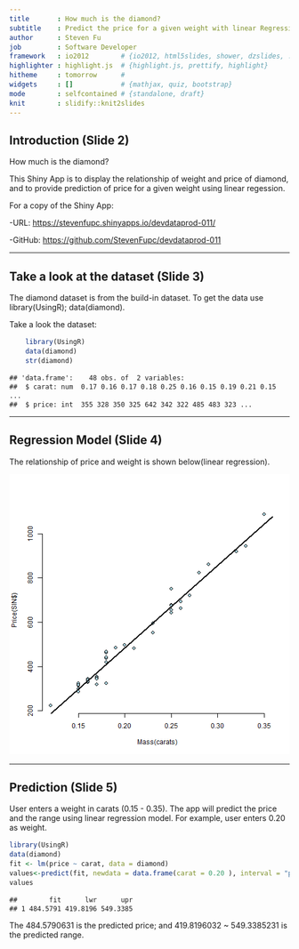 ```yaml
---
title       : How much is the diamond?
subtitle    : Predict the price for a given weight with linear Regression Model
author      : Steven Fu
job         : Software Developer
framework   : io2012        # {io2012, html5slides, shower, dzslides, ...}
highlighter : highlight.js  # {highlight.js, prettify, highlight}
hitheme     : tomorrow      # 
widgets     : []            # {mathjax, quiz, bootstrap}
mode        : selfcontained # {standalone, draft}
knit        : slidify::knit2slides
---
```


## Introduction (Slide 2)

How much is the diamond?

This Shiny App is to display the relationship of weight and price of diamond, and to provide prediction of price for a given weight using linear regession.

For a copy of the Shiny App:

-URL: https://stevenfupc.shinyapps.io/devdataprod-011/

-GitHub: https://github.com/StevenFupc/devdataprod-011

---
## Take a look at the dataset (Slide 3)

The diamond dataset is from the build-in dataset.
To get the data use library(UsingR); data(diamond).

Take a look the dataset:

```r
    library(UsingR)
    data(diamond)
    str(diamond)
```

```
## 'data.frame':	48 obs. of  2 variables:
##  $ carat: num  0.17 0.16 0.17 0.18 0.25 0.16 0.15 0.19 0.21 0.15 ...
##  $ price: int  355 328 350 325 642 342 322 485 483 323 ...
```

--- 
## Regression Model (Slide 4)
The relationship of price and weight is shown below(linear regression).

![plot of chunk plot](assets/fig/plot-1.png) 

--- 
## Prediction (Slide 5)
User enters a weight in carats (0.15 - 0.35).
The app will predict the price and the range using linear regression model.
For example, user enters 0.20 as weight.

```r
library(UsingR)
data(diamond)
fit <- lm(price ~ carat, data = diamond)
values<-predict(fit, newdata = data.frame(carat = 0.20 ), interval = "prediction")
values
```

```
##        fit      lwr      upr
## 1 484.5791 419.8196 549.3385
```
The 484.5790631 is the predicted price; 
and 419.8196032 ~ 549.3385231 is the predicted range.

